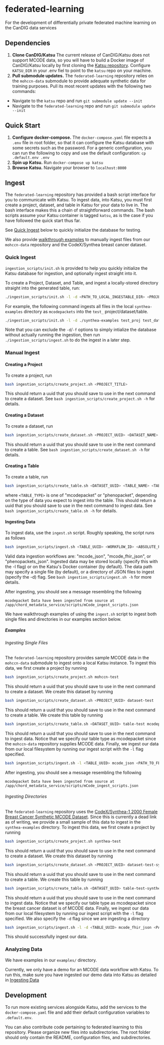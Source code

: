 # federated-learning
For the development of differentially private federated machine learning on the CanDIG data services

## Dependencies
1. **Clone CanDIG/Katsu** The current release of CanDIG/Katsu does not support MCODE data, so you will have to build a Docker image of CanDIG/Katsu locally by first cloning the [Katsu repository](https://github.com/CanDIG/katsu). Configure `KATSU_DIR` in your .env fiel to point to the `katsu` repo on your machine.
2. **Pull submodule updates.** The `federated-learning` repository relies on the `mohccn-data` submodule to provide adequate synthetic data for training purposes. Pull its most recent updates with the following two commands:
- Navigate to the `katsu` repo and run `git submodule update --init`
- Navigate to the `federated-learning` repo and run `git submodule update --init`

## Quick Start

1. **Configure docker-compose.** The `docker-compose.yaml` file expects a `.env` file in root folder, so that it can configure the Katsu database with some secrets such as the password. For a generic configuration, you can run the following to copy and use the default configuration: `cp .default.env .env`
2. **Spin up Katsu.** Run `docker-compose up katsu`
3. **Browse Katsu.** Navigate your browser to `localhost:8000`

## Ingest

The `federated-learning` repository has provided a bash script interface for you to communicate with Katsu. To ingest data, into Katsu, you must first create a project, dataset, and table in Katsu for your data to live in. The bash interface makes this a chain of straightforward commands. The bash scripts assume your Katsu container is tagged `katsu`, as is the case if you have followed the quick start thus far.

See [Quick Ingest](#quick-ingest) below to quickly initialize the database for testing.

We also provide [walkthrough examples](#examples) to manually ingest files from our `mohccn-data` repository and the CodeX/Synthea breast cancer dataset.

### Quick Ingest

`ingestion_scripts/init.sh` is provided to help you quickly initialize the Katsu database for ingestion, and optionally ingest straight into it.

To create a Project, Dataset, and Table, and ingest a locally-stored directory straight into the generated table, run:
```bash
./ingestion_scripts/init.sh -l -d <PATH_TO_LOCAL_INGESTABLE_DIR> <PROJECT_TITLE> <DATASET_TITLE> <TABLE_TITLE> <TABLE_TYPE>
```

For example, the following command ingests all files in the local `synthea-examples` directory as `mcodepackets` into the `test_` project/dataset/table.
```bash
./ingestion_scripts/init.sh -l -d ./synthea-examples test_proj test_dataset test_table mcodepacket
```

Note that you can exclude the `-d`/`-f` options to simply intialize the database without actually running the ingestion, then run `./ingestion_scripts/ingest.sh` to do the ingest in a later step.

### Manual Ingest

#### Creating a Project
To create a project, run
```bash
bash ingestion_scripts/create_project.sh <PROJECT_TITLE>
```
This should return a uuid that you should save to use in the next command to create a dataset. See `bash ingestion_scripts/create_project.sh -h` for details.

#### Creating a Dataset
To create a dataset, run
```bash
bash ingestion_scripts/create_dataset.sh <PROJECT_UUID> <DATASET_NAME>
```
This should return a uuid that you should save to use in the next command to create a table. See `bash ingestion_scripts/create_dataset.sh -h` for details.

#### Creating a Table
To create a table, run
```bash
bash ingestion_scripts/create_table.sh <DATASET_UUID> <TABLE_NAME> <TABLE_TYPE>
```
where `<TABLE_TYPE>` is one of "mcodepacket" or "phenopacket", depending on the type of data you expect to ingest into the table.
This should return a uuid that you should save to use in the next command to ingest data. See `bash ingestion_scripts/create_table.sh -h` for details.

#### Ingesting Data
To ingest data, use the `ingest.sh` script. Roughly speaking, the script runs as follows
```bash
bash ingestion_scripts/ingest.sh <TABLE_UUID> <WORKFLOW_ID> <ABSOLUTE_PATH>
```
Valid data ingestion workflows are: "mcode_json", "mcode_fhir_json", or "phenopackets_json".
Ingested data may be stored locally (specify this with the -l flag) or on the Katsu's Docker container (by default). 
The data path may specify a single file (by default), or a directory of JSON files to ingest (specify the -d) flag.
See `bash ingestion_scripts/ingest.sh -h` for more details.

 After ingesting, you should see a message resembling the following
 ```
 mcodepacket Data have been ingested from source at /app/chord_metadata_service/scripts/mCode_ingest_scripts.json
 ```

We have walkthrough examples of using the `ingest.sh` script to ingest both single files and directories in our examples section below.

##### Examples

###### Ingesting Single Files
The `federated-learning` repository provides sample MCODE data in the `mohccn-data` submodule to ingest onto a local Katsu instance. To ingest this data, we first create a project by running
```bash
bash ingestion_scripts/create_project.sh mohccn-test
```
This should return a uuid that you should save to use in the next command to create a dataset. We create this dataset by running
```bash
bash ingestion_scripts/create_dataset.sh <PROJECT_UUID> dataset-test
```
This should return a uuid that you should save to use in the next command to create a table. We create this table by running
```bash
bash ingestion_scripts/create_table.sh <DATASET_UUID> table-test mcodepacket
```
This should return a uuid that you should save to use in the next command to ingest data. Notice that we specify our table type as mcodepacket since the `mohccn-data` repository supplies MCODE data. Finally, we ingest our data from our local filesystem by running our ingest script with the `-l` flag specified.
```bash
bash ingestion_scripts/ingest.sh -l <TABLE_UUID> mcode_json <PATH_TO_FEDERATED_LEARNING_REPOSITORY>/mohccn-data/mCode_ingest_scripts.json
```
After ingesting, you should see a message resembling the following
```
mcodepacket Data have been ingested from source at /app/chord_metadata_service/scripts/mCode_ingest_scripts.json
```

###### Ingesting Directories
The `federated-learning` repository uses the [CodeX/Synthea-1 2000 Female Breast Cancer Synthetic MCODE Dataset](https://confluence.hl7.org/display/COD/mCODE+Test+Data). Since this is currently a dead link as of writing, we provide a small sample of this data to ingest in the `synthea-examples` directory. To ingest this data, we first create a project by running
```bash
bash ingestion_scripts/create_project.sh synthea-test
```
This should return a uuid that you should save to use in the next command to create a dataset. We create this dataset by running
```bash
bash ingestion_scripts/create_dataset.sh <PROJECT_UUID> dataset-test-synthea
```
This should return a uuid that you should save to use in the next command to create a table. We create this table by running
```bash
bash ingestion_scripts/create_table.sh <DATASET_UUID> table-test-synthea mcodepacket
```
This should return a uuid that you should save to use in the next command to ingest data. Notice that we specify our table type as mcodepacket since the breast cancer dataset is of MCODE data. Finally, we ingest our data from our local filesystem by running our ingest script with the `-l` flag specified. We also specify the `-d` flag since we are ingesting a directory
```bash
bash ingestion_scripts/ingest.sh -l -d <TABLE_UUID> mcode_fhir_json <PATH_TO_SYNTHEA_EXAMPLES>
```
This should successfully ingest our data.

### Analyzing Data

We have examples in our `examples/` directory. 

Currently, we only have a demo for an MCODE data workflow with Katsu. To run this, make sure you have ingested our demo data into Katsu as detailed in [Ingesting Data](#ingesting-data)

## Development

To run more existing services alongside Katsu, add the services to the `docker-compose.yaml` file and add their default configuration variables to `.default.env`.

You can also contribute code pertaining to federated learning to this repository. Please organize new files into subdirectories. The root folder should only contain the README, configuration files, and subdirectories.
